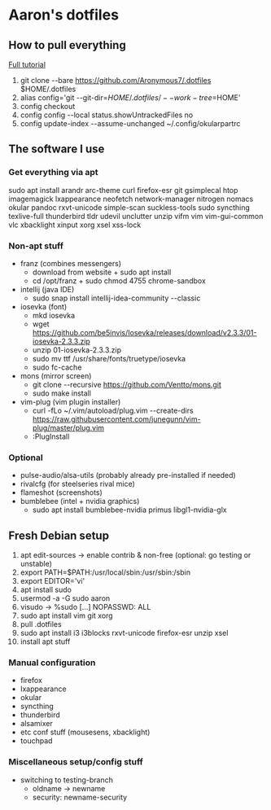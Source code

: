 # Aaron's dotfiles
## How to pull everything

[Full tutorial](https://www.atlassian.com/git/tutorials/dotfiles)

1. git clone --bare https://github.com/Aronymous7/.dotfiles $HOME/.dotfiles
1. alias config='git --git-dir=$HOME/.dotfiles/ --work-tree=$HOME'
1. config checkout
1. config config --local status.showUntrackedFiles no
1. config update-index --assume-unchanged ~/.config/okularpartrc

## The software I use
### Get everything via apt

sudo apt install arandr arc-theme curl firefox-esr git gsimplecal htop imagemagick lxappearance neofetch network-manager nitrogen nomacs okular pandoc rxvt-unicode simple-scan suckless-tools sudo syncthing texlive-full thunderbird tldr udevil unclutter unzip vifm vim vim-gui-common vlc xbacklight xinput xorg xsel xss-lock

### Non-apt stuff

- franz (combines messengers)
	- download from website + sudo apt install
	- cd /opt/franz + sudo chmod 4755 chrome-sandbox
- intellij (java IDE)
	- sudo snap install intellij-idea-community --classic
- iosevka (font)
	- mkd iosevka
	- wget https://github.com/be5invis/Iosevka/releases/download/v2.3.3/01-iosevka-2.3.3.zip
	- unzip 01-iosevka-2.3.3.zip
	- sudo mv ttf /usr/share/fonts/truetype/iosevka
	- sudo fc-cache
- mons (mirror screen)
	- git clone --recursive https://github.com/Ventto/mons.git
	- sudo make install
- vim-plug (vim plugin installer)
	- curl -fLo ~/.vim/autoload/plug.vim --create-dirs https://raw.githubusercontent.com/junegunn/vim-plug/master/plug.vim
	- :PlugInstall

### Optional

- pulse-audio/alsa-utils (probably already pre-installed if needed)
- rivalcfg (for steelseries rival mice)
- flameshot (screenshots)
- bumblebee (intel + nvidia graphics)
	- sudo apt install bumblebee-nvidia primus libgl1-nvidia-glx

## Fresh Debian setup

1. apt edit-sources -> enable contrib & non-free (optional: go testing or unstable)
1. export PATH=$PATH:/usr/local/sbin:/usr/sbin:/sbin
1. export EDITOR='vi'
1. apt install sudo
1. usermod -a -G sudo aaron
1. visudo -> %sudo [...] NOPASSWD: ALL
1. sudo apt install vim git xorg
1. pull .dotfiles
1. sudo apt install i3 i3blocks rxvt-unicode firefox-esr unzip xsel
1. install apt stuff

### Manual configuration

- firefox
- lxappearance
- okular
- syncthing
- thunderbird
- alsamixer
- etc conf stuff (mousesens, xbacklight)
- touchpad

### Miscellaneous setup/config stuff

- switching to testing-branch
	- oldname -> newname
	- security: newname-security

